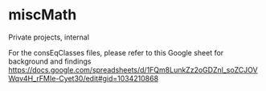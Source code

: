 # miscMath
Private projects, internal

For the consEqClasses files, please refer to this Google sheet for background and findings
https://docs.google.com/spreadsheets/d/1FQm8LunkZz2oGDZnl_soZCJOVWqv4H_rFMIe-Cyet30/edit#gid=1034210868
